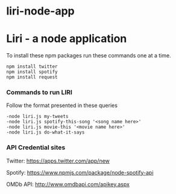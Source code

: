 # liri-node-app
# Liri - a node application

To install these npm packages run these commands one at a time.

```
npm install twitter
npm install spotify
npm install request
```

### Commands to run LIRI

Follow the format presented in these queries
```
-node liri.js my-tweets
-node liri.js spotify-this-song '<song name here>'
-node liri.js movie-this '<movie name here>'
-node liri.js do-what-it-says 
```

### API Credential sites

Twitter: https://apps.twitter.com/app/new

Spotify: https://www.npmjs.com/package/node-spotify-api

OMDb API: http://www.omdbapi.com/apikey.aspx
